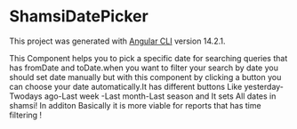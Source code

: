 # ShamsiDatePicker

This project was generated with [Angular CLI](https://github.com/angular/angular-cli) version 14.2.1.

This Component helps you to pick a specific date for searching queries that has fromDate and toDate.when you want to filter your search by date you should set date manually but with this component by clicking a button you can choose your date automatically.It has different buttons Like yesterday-Twodays ago-Last week -Last month-Last season and It sets All dates in shamsi!
In additon Basically it is more viable for reports that has time filtering !
